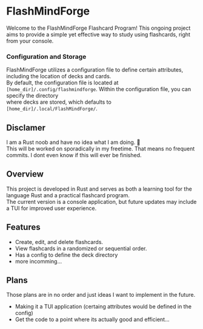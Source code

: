 # FlashMindForge

Welcome to the FlashMindForge Flashcard Program! This ongoing project aims to provide a simple yet effective way to study using flashcards, right from your console.

### Configuration and Storage

FlashMindForge utilizes a configuration file to define certain attributes, including the location of decks and cards.<br>
By default, the configuration file is located at `[home_dir]/.config/flashmindforge`. Within the configuration file, you can specify the directory<br>
where decks are stored, which defaults to `[home_dir]/.local/FlashMindForge/`.

## Disclamer

I am a Rust noob and have no idea what I am doing. :frog: <br>
This will be worked on sporadically in my freetime. That means no frequent commits. I dont even know if this will ever be finished.

## Overview

This project is developed in Rust and serves as both a learning tool for the language Rust and a practical flashcard program.<br>
The current version is a console application, but future updates may include a TUI for improved user experience.<br>

## Features

- Create, edit, and delete flashcards.
- View flashcards in a randomized or sequential order.
- Has a config to define the deck directory
- more incomming...

## Plans 
 Those plans are in no order and just ideas I want to implement in the future.

- Making it a TUI application (certaing attributes would be defined in the config)
- Get the code to a point where its actually good and efficient...
